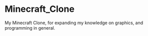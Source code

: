 # Minecraft_Clone
My Minecraft Clone, for expanding my knowledge on graphics, and programming in general.
